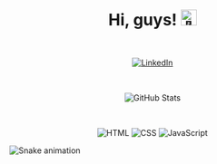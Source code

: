 <h1 align="center">Hi, guys! <img src="https://github.com/wervlad/wervlad/assets/24524555/766d336d-b87d-44ba-807c-c51de2bc6b4d" width="28px" alt="👋"></h1>
<br>
<p align="center">
  <a href="https://www.linkedin.com/in/laryssa-cortelassi-16359a242/">
    <img src="https://img.shields.io/badge/LinkedIn-0077B5?style=for-the-badge&logo=linkedin&logoColor=white" alt="LinkedIn">
  </a>
</p>
<br>
<p align="center">
  <img src="https://github-readme-stats.vercel.app/api?username=LaryCortelassi&show_icons=true&theme=radical" alt="GitHub Stats">
</p>
<br>
<p align="center">
  <img src="https://img.shields.io/badge/HTML-239120?style=for-the-badge&logo=html5&logoColor=white" alt="HTML">
  <img src="https://img.shields.io/badge/CSS-239120?style=for-the-badge&logo=css3&logoColor=white" alt="CSS">
  <img src="https://img.shields.io/badge/JavaScript-F7DF1E?style=for-the-badge&logo=javascript&logoColor=black" alt="JavaScript">
</p>

![Snake animation](https://github.com/LaryssaCortelassi/LaryssaCortelassi/blob/output/github-contribution-grid-snake.svg)
